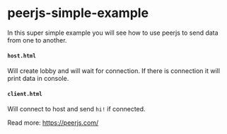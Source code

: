 # peerjs-simple-example
In this super simple example you will see how to use peerjs to send data from one to another. 

#### `host.html`
Will create lobby and will wait for connection. If there is connection it will print data in console.

#### `client.html`
Will connect to host and send `hi!` if connected.

Read more: https://peerjs.com/
